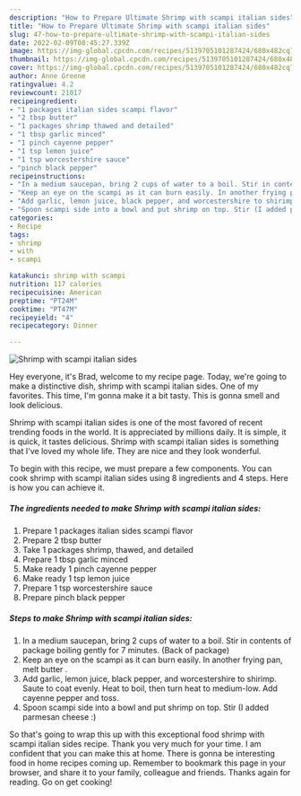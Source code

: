 ```yaml
---
description: "How to Prepare Ultimate Shrimp with scampi italian sides"
title: "How to Prepare Ultimate Shrimp with scampi italian sides"
slug: 47-how-to-prepare-ultimate-shrimp-with-scampi-italian-sides
date: 2022-02-09T08:45:27.339Z
image: https://img-global.cpcdn.com/recipes/5139705101287424/680x482cq70/shrimp-with-scampi-italian-sides-recipe-main-photo.jpg
thumbnail: https://img-global.cpcdn.com/recipes/5139705101287424/680x482cq70/shrimp-with-scampi-italian-sides-recipe-main-photo.jpg
cover: https://img-global.cpcdn.com/recipes/5139705101287424/680x482cq70/shrimp-with-scampi-italian-sides-recipe-main-photo.jpg
author: Anne Greene
ratingvalue: 4.2
reviewcount: 21017
recipeingredient:
- "1 packages italian sides scampi flavor"
- "2 tbsp butter"
- "1 packages shrimp thawed and detailed"
- "1 tbsp garlic minced"
- "1 pinch cayenne pepper"
- "1 tsp lemon juice"
- "1 tsp worcestershire sauce"
- "pinch black pepper"
recipeinstructions:
- "In a medium saucepan, bring 2 cups of water to a boil. Stir in contents of package boiling gently for 7 minutes. (Back of package)"
- "Keep an eye on the scampi as it can burn easily. In another frying pan, melt butter ."
- "Add garlic, lemon juice, black pepper, and worcestershire to shirimp. Saute to coat evenly.  Heat to boil, then turn heat to medium-low. Add cayenne pepper and toss."
- "Spoon scampi side into a bowl and put shrimp on top. Stir (I added parmesan cheese :)"
categories:
- Recipe
tags:
- shrimp
- with
- scampi

katakunci: shrimp with scampi 
nutrition: 117 calories
recipecuisine: American
preptime: "PT24M"
cooktime: "PT47M"
recipeyield: "4"
recipecategory: Dinner

---
```



![Shrimp with scampi italian sides](https://img-global.cpcdn.com/recipes/5139705101287424/680x482cq70/shrimp-with-scampi-italian-sides-recipe-main-photo.jpg)

Hey everyone, it's Brad, welcome to my recipe page. Today, we're going to make a distinctive dish, shrimp with scampi italian sides. One of my favorites. This time, I'm gonna make it a bit tasty. This is gonna smell and look delicious.

Shrimp with scampi italian sides is one of the most favored of recent trending foods in the world. It is appreciated by millions daily. It is simple, it is quick, it tastes delicious. Shrimp with scampi italian sides is something that I've loved my whole life. They are nice and they look wonderful.




To begin with this recipe, we must prepare a few components. You can cook shrimp with scampi italian sides using 8 ingredients and 4 steps. Here is how you can achieve it.

<!--inarticleads1-->

##### The ingredients needed to make Shrimp with scampi italian sides:

1. Prepare 1 packages italian sides scampi flavor
1. Prepare 2 tbsp butter
1. Take 1 packages shrimp, thawed, and detailed
1. Prepare 1 tbsp garlic minced
1. Make ready 1 pinch cayenne pepper
1. Make ready 1 tsp lemon juice
1. Prepare 1 tsp worcestershire sauce
1. Prepare pinch black pepper




<!--inarticleads2-->

##### Steps to make Shrimp with scampi italian sides:

1. In a medium saucepan, bring 2 cups of water to a boil. Stir in contents of package boiling gently for 7 minutes. (Back of package)
1. Keep an eye on the scampi as it can burn easily. In another frying pan, melt butter .
1. Add garlic, lemon juice, black pepper, and worcestershire to shirimp. Saute to coat evenly.  Heat to boil, then turn heat to medium-low. Add cayenne pepper and toss.
1. Spoon scampi side into a bowl and put shrimp on top. Stir (I added parmesan cheese :)




So that's going to wrap this up with this exceptional food shrimp with scampi italian sides recipe. Thank you very much for your time. I am confident that you can make this at home. There is gonna be interesting food in home recipes coming up. Remember to bookmark this page in your browser, and share it to your family, colleague and friends. Thanks again for reading. Go on get cooking!

